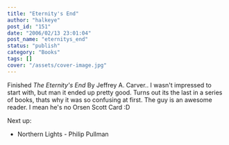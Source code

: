 ```yaml
---
title: "Eternity's End"
author: "halkeye"
post_id: "151"
date: "2006/02/13 23:01:04"
post_name: "eternitys_end"
status: "publish"
category: "Books"
tags: []
cover: "/assets/cover-image.jpg"
---
```


Finished _The Eternity's End_ By Jeffrey A. Carver.. I wasn't impressed to start with, but man it ended up pretty good. Turns out its the last in a series of books, thats why it was so confusing at first. The guy is an awesome reader. I mean he's no Orsen Scott Card :D

Next up:  

* Northern Lights - Philip Pullman